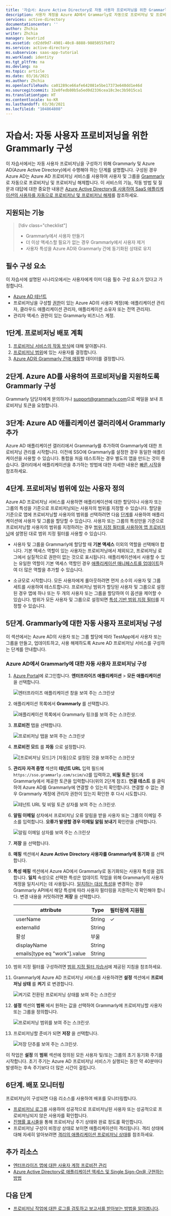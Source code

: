 ```yaml
---
title: '자습서: Azure Active Directory로 자동 사용자 프로비저닝을 위한 Grammarly 구성 | Microsoft Docs'
description: 사용자 계정을 Azure AD에서 Grammarly로 자동으로 프로비저닝 및 프로비저닝 해제하는 방법을 알아봅니다.
services: active-directory
documentationcenter: ''
author: Zhchia
writer: Zhchia
manager: beatrizd
ms.assetid: cd2dd9d7-4901-40c8-8888-98850557b072
ms.service: active-directory
ms.subservice: saas-app-tutorial
ms.workload: identity
ms.tgt_pltfrm: na
ms.devlang: na
ms.topic: article
ms.date: 03/16/2021
ms.author: Zhchia
ms.openlocfilehash: ca01289ce66afe642081e5be17373e640dd1e46d
ms.sourcegitcommit: 32e0fedb80b5a5ed0d2336cea18c3ec3b5015ca1
ms.translationtype: HT
ms.contentlocale: ko-KR
ms.lasthandoff: 03/30/2021
ms.locfileid: "104864808"
---
```

# <a name="tutorial-configure-grammarly-for-automatic-user-provisioning"></a>자습서: 자동 사용자 프로비저닝을 위한 Grammarly 구성

이 자습서에서는 자동 사용자 프로비저닝을 구성하기 위해 Grammarly 및 Azure AD(Azure Active Directory)에서 수행해야 하는 단계를 설명합니다. 구성된 경우 Azure AD는 Azure AD 프로비저닝 서비스를 사용하여 사용자 및 그룹을 [Grammarly](https://www.grammarly.com/)로 자동으로 프로비저닝 및 프로비저닝 해제합니다. 이 서비스의 기능, 작동 방법 및 질문과 대답에 대한 중요한 내용은 [Azure Active Directory를 사용하여 SaaS 애플리케이션의 사용자를 자동으로 프로비저닝 및 프로비저닝 해제](../manage-apps/user-provisioning.md)를 참조하세요. 


## <a name="capabilities-supported"></a>지원되는 기능
> [!div class="checklist"]
> * Grammarly에서 사용자 만들기
> * 더 이상 액세스할 필요가 없는 경우 Grammarly에서 사용자 제거
> * 사용자 특성을 Azure AD와 Grammarly 간에 동기화된 상태로 유지

## <a name="prerequisites"></a>필수 구성 요소

이 자습서에 설명된 시나리오에서는 사용자에게 이미 다음 필수 구성 요소가 있다고 가정합니다.

* [Azure AD 테넌트](https://docs.microsoft.com/azure/active-directory/develop/quickstart-create-new-tenant) 
* 프로비저닝을 구성할 [권한](https://docs.microsoft.com/azure/active-directory/users-groups-roles/directory-assign-admin-roles)이 있는 Azure AD의 사용자 계정(예: 애플리케이션 관리자, 클라우드 애플리케이션 관리자, 애플리케이션 소유자 또는 전역 관리자). 
* 관리자 액세스 권한이 있는 Grammarly 비즈니스 계정.

## <a name="step-1-plan-your-provisioning-deployment"></a>1단계. 프로비저닝 배포 계획
1. [프로비저닝 서비스의 작동 방식](https://docs.microsoft.com/azure/active-directory/manage-apps/user-provisioning)에 대해 알아봅니다.
1. [프로비저닝 범위](https://docs.microsoft.com/azure/active-directory/manage-apps/define-conditional-rules-for-provisioning-user-accounts)에 있는 사용자를 결정합니다.
1. [Azure AD와 Grammarly 간에 매핑](https://docs.microsoft.com/azure/active-directory/manage-apps/customize-application-attributes)할 데이터를 결정합니다. 

## <a name="step-2-configure-grammarly-to-support-provisioning-with-azure-ad"></a>2단계. Azure AD를 사용하여 프로비저닝을 지원하도록 Grammarly 구성

Grammarly 담당자에게 문의하거나 <support@grammarly.com>으로 메일을 보내 프로비저닝 토큰을 요청합니다.

## <a name="step-3-add-grammarly-from-the-azure-ad-application-gallery"></a>3단계: Azure AD 애플리케이션 갤러리에서 Grammarly 추가

Azure AD 애플리케이션 갤러리에서 Grammarly를 추가하여 Grammarly에 대한 프로비저닝 관리를 시작합니다. 이전에 SSO에 Grammarly를 설정한 경우 동일한 애플리케이션을 사용할 수 있습니다. 통합을 처음 테스트하는 경우 별도의 앱을 만드는 것이 좋습니다. 갤러리에서 애플리케이션을 추가하는 방법에 대한 자세한 내용은 [빠른 시작](../manage-apps/add-application-portal.md)을 참조하세요.

## <a name="step-4-define-who-will-be-in-scope-for-provisioning"></a>4단계. 프로비저닝 범위에 있는 사용자 정의

Azure AD 프로비저닝 서비스를 사용하면 애플리케이션에 대한 할당이나 사용자 또는 그룹의 특성을 기준으로 프로비저닝되는 사용자의 범위를 지정할 수 있습니다. 할당을 기준으로 앱에 프로비저닝할 사용자의 범위를 선택하려면 다음 [단계](../manage-apps/assign-user-or-group-access-portal.md)를 사용하여 애플리케이션에 사용자 및 그룹을 할당할 수 있습니다. 사용자 또는 그룹의 특성만을 기준으로 프로비저닝할 사용자의 범위를 지정하려는 경우 [범위 지정 필터를 사용하여 앱 프로비저닝](../app-provisioning/define-conditional-rules-for-provisioning-user-accounts.md)에 설명된 대로 범위 지정 필터를 사용할 수 있습니다.

* 사용자 및 그룹을 Grammarly에 할당할 때 **기본 액세스** 이외의 역할을 선택해야 합니다. 기본 액세스 역할이 있는 사용자는 프로비저닝에서 제외되고, 프로비저닝 로그에서 실질적으로 권한이 없는 것으로 표시됩니다. 애플리케이션에서 사용할 수 있는 유일한 역할이 기본 액세스 역할인 경우 [애플리케이션 매니페스트를 업데이트](../develop/howto-add-app-roles-in-azure-ad-apps.md)하여 더 많은 역할을 추가할 수 있습니다.

* 소규모로 시작합니다. 모든 사용자에게 롤아웃하려면 먼저 소수의 사용자 및 그룹 세트를 사용하여 테스트합니다. 프로비저닝 범위가 할당된 사용자 및 그룹으로 설정된 경우 앱에 하나 또는 두 개의 사용자 또는 그룹을 할당하여 이 옵션을 제어할 수 있습니다. 범위가 모든 사용자 및 그룹으로 설정되면 [특성 기반 범위 지정 필터](../app-provisioning/define-conditional-rules-for-provisioning-user-accounts.md)를 지정할 수 있습니다.


## <a name="step-5-configure-automatic-user-provisioning-to-grammarly"></a>5단계. Grammarly에 대한 자동 사용자 프로비저닝 구성

이 섹션에서는 Azure AD의 사용자 또는 그룹 할당에 따라 TestApp에서 사용자 또는 그룹을 만들고, 업데이트하고, 사용 해제하도록 Azure AD 프로비저닝 서비스를 구성하는 단계를 안내합니다.

### <a name="configure-automatic-user-provisioning-for-grammarly-in-azure-ad"></a>Azure AD에서 Grammarly에 대한 자동 사용자 프로비저닝 구성

1. [Azure Portal](https://portal.azure.com)에 로그인합니다. **엔터프라이즈 애플리케이션** > **모든 애플리케이션** 을 선택합니다.

    ![엔터프라이즈 애플리케이션 창을 보여 주는 스크린샷](common/enterprise-applications.png)

1. 애플리케이션 목록에서 **Grammarly** 를 선택합니다.

    ![애플리케이션 목록에서 Grammarly 링크를 보여 주는 스크린샷.](common/all-applications.png)

1. **프로비전** 탭을 선택합니다.

    ![프로비저닝 탭을 보여 주는 스크린샷](common/provisioning.png)

1. **프로비전 모드** 를 **자동** 으로 설정합니다.

    ![[프로비저닝 모드]가 [자동]으로 설정된 것을 보여주는 스크린샷](common/provisioning-automatic.png)

1. **관리자 자격 증명** 섹션의 **테넌트 URL** 입력 필드에 `https://sso.grammarly.com/scim/v2`를 입력하고, **비밀 토큰** 필드에 Grammarly에서 제공한 토큰을 입력합니다(위의 2단계 참조). **연결 테스트** 를 클릭하여 Azure AD를 Grammarly에 연결할 수 있는지 확인합니다. 연결할 수 없는 경우 Grammarly 계정에 관리자 권한이 있는지 확인한 후 다시 시도합니다.

    ![테넌트 URL 및 비밀 토큰 상자를 보여 주는 스크린샷.](common/provisioning-testconnection-tenanturltoken.png)

1. **알림 이메일** 상자에서 프로비저닝 오류 알림을 받을 사용자 또는 그룹의 이메일 주소를 입력합니다. **오류가 발생할 경우 이메일 알림 보내기** 확인란을 선택합니다.

    ![알림 이메일 상자를 보여 주는 스크린샷](common/provisioning-notification-email.png)

1. **저장** 을 선택합니다.

1. **매핑** 섹션에서 **Azure Active Directory 사용자를 Grammarly에 동기화** 를 선택합니다.

1. **특성 매핑** 섹션에서 Azure AD에서 Grammarly로 동기화되는 사용자 특성을 검토합니다. **일치** 속성으로 선택한 특성은 업데이트 작업을 위해 Grammarly의 사용자 계정을 일치시키는 데 사용됩니다. [일치하는 대상 특성](../app-provisioning/customize-application-attributes.md)을 변경하는 경우 Grammarly API에서 해당 특성에 따라 사용자 필터링을 지원하는지 확인해야 합니다. 변경 내용을 커밋하려면 **저장** 을 선택합니다.

   |attribute|Type|필터링에 지원됨|
   |---|---|---|
   |userName|String|&check;|
   |externalId|String|
   |활성|부울|
   |displayName|String|
   |emails[type eq "work"].value|String|


1. 범위 지정 필터를 구성하려면 [범위 지정 필터 자습서](../app-provisioning/define-conditional-rules-for-provisioning-user-accounts.md)에 제공된 지침을 참조하세요.

1. Grammarly에 Azure AD 프로비저닝 서비스를 사용하려면 **설정** 섹션에서 **프로비저닝 상태** 를 **켜기** 로 변경합니다.

    ![켜기로 전환된 프로비저닝 상태를 보여 주는 스크린샷](common/provisioning-toggle-on.png)

1. **설정** 섹션의 **범위** 에서 원하는 값을 선택하여 Grammarly에 프로비저닝할 사용자 또는 그룹을 정의합니다.

    ![프로비저닝 범위를 보여 주는 스크린샷.](common/provisioning-scope.png)

1. 프로비저닝할 준비가 되면 **저장** 을 선택합니다.

    ![저장 단추를 보여 주는 스크린샷.](common/provisioning-configuration-save.png)

이 작업은 **설정** 의 **범위** 섹션에 정의된 모든 사용자 및/또는 그룹의 초기 동기화 주기를 시작합니다. 초기 주기는 Azure AD 프로비저닝 서비스가 실행되는 동안 약 40분마다 발생하는 후속 주기보다 더 많은 시간이 걸립니다.

## <a name="step-6-monitor-your-deployment"></a>6단계. 배포 모니터링

프로비저닝이 구성되면 다음 리소스를 사용하여 배포를 모니터링합니다.

* [프로비저닝 로그](../reports-monitoring/concept-provisioning-logs.md)를 사용하여 성공적으로 프로비저닝된 사용자 또는 성공적으로 프로비저닝되지 않은 사용자를 확인합니다.
* [진행률 표시줄](../app-provisioning/application-provisioning-when-will-provisioning-finish-specific-user.md)을 통해 프로비저닝 주기 상태와 완료 정도를 확인합니다.
* 프로비저닝 구성이 비정상 상태로 보이면 애플리케이션이 격리됩니다. 격리 상태에 대해 자세히 알아보려면 [격리의 애플리케이션 프로비저닝 상태](../app-provisioning/application-provisioning-quarantine-status.md)를 참조하세요.

## <a name="additional-resources"></a>추가 리소스

* [엔터프라이즈 앱에 대한 사용자 계정 프로비전 관리](../app-provisioning/configure-automatic-user-provisioning-portal.md)
* [Azure Active Directory로 애플리케이션 액세스 및 Single Sign-On을 구현하는 방법](../manage-apps/what-is-single-sign-on.md)

## <a name="next-steps"></a>다음 단계

* [프로비저닝 작업에 대한 로그를 검토하고 보고서를 받아보는 방법을 알아봅니다](../app-provisioning/check-status-user-account-provisioning.md).
